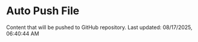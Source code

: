 # Auto Push File

Content that will be pushed to GitHub repository.
Last updated: 08/17/2025, 06:40:44 AM